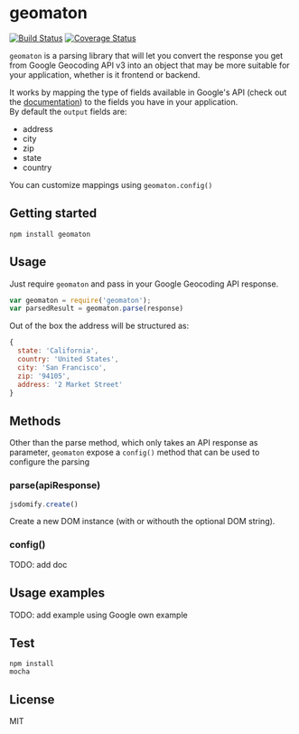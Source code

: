 
# geomaton

[![Build Status](https://travis-ci.org/dmatteo/geomaton.svg?branch=master)](https://travis-ci.org/dmatteo/geomaton)
[![Coverage Status](https://coveralls.io/repos/dmatteo/geomaton/badge.svg?branch=master)](https://coveralls.io/r/dmatteo/geomaton?branch=master)


`geomaton` is a parsing library that will let you convert the response you get from Google Geocoding API v3
into an object that may be more suitable for your application, whether is it frontend or backend.  
  
It works by mapping the type of fields available in Google's API (check out the [documentation](https://developers.google.com/maps/documentation/geocoding/#Types))
to the fields you have in your application.  
By default the `output` fields are: 
* address
* city
* zip
* state
* country

You can customize mappings using `geomaton.config()`

## Getting started

```
npm install geomaton
```

## Usage

Just require `geomaton` and pass in your Google Geocoding API response.

```javascript
var geomaton = require('geomaton');
var parsedResult = geomaton.parse(response)
```

Out of the box the address will be structured as:

```javascript
{
  state: 'California',
  country: 'United States',
  city: 'San Francisco',
  zip: '94105',
  address: '2 Market Street'
}
```

## Methods

Other than the parse method, which only takes an API response as parameter,
`geomaton` expose a `config()` method that can be used to configure the parsing

### parse(apiResponse)

```javascript
jsdomify.create()
```

Create a new DOM instance (with or withouth the optional DOM string).

### config()
TODO: add doc


## Usage examples
TODO: add example using Google own example

## Test

```
npm install
mocha
```

## License
MIT